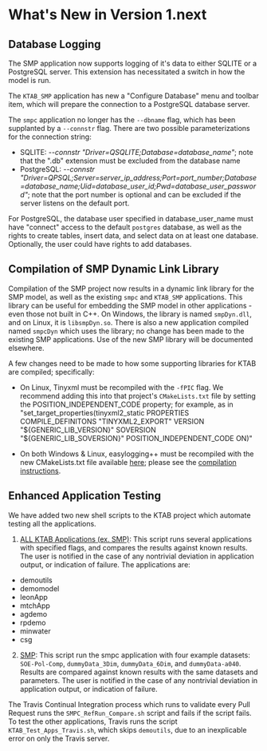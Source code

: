 # What's New in Version 1.next


## Database Logging
The SMP application now supports logging of it's data to either SQLITE or a PostgreSQL server.  This extension has necessitated a switch in how the model is run.

The `KTAB_SMP` application has new a "Configure Database" menu and toolbar item, which will prepare the connection to a PostgreSQL database server.

The `smpc` application no longer has the `--dbname` flag, which has been supplanted by a `--connstr` flag. There are two possible parameterizations for the connection string:

- SQLITE: *--connstr "Driver=QSQLITE;Database=database_name"*; note that the ".db" extension must be excluded from the database name
- PostgreSQL: *--connstr "Driver=QPSQL;Server=server_ip_address;Port=port_number;Database=database_name;Uid=database_user_id;Pwd=database_user_password"*; note that the port number is optional and can be excluded if the server listens on the default port.

For PostgreSQL, the database user specified in database_user_name must have "connect" access to the default `postgres` database, as well as the rights to create tables, insert data, and select data on at least one database.  Optionally, the user could have rights to add databases.


## Compilation of SMP Dynamic Link Library
Compilation of the SMP project now results in a dynamic link library for the SMP model, as well as the existing `smpc` and `KTAB_SMP` applications.  This library can be useful for embedding the SMP model in other applications - even those not built in C++.  On Windows, the library is named `smpDyn.dll`, and on Linux, it is `libsmpDyn.so`.  There is also a new application compiled named `smpcDyn` which uses the library; no change has been made to the existing SMP applications.  Use of the new SMP library will be documented elsewhere.

A few changes need to be made to how some supporting libraries for KTAB are compiled; specifically:

- On Linux, Tinyxml must be recompiled with the `-fPIC` flag.  We recommend adding this into that project's `CMakeLists.txt` file by setting the POSITION_INDEPENDENT_CODE property; for example, as in "set_target_properties(tinyxml2_static PROPERTIES COMPILE_DEFINITONS "TINYXML2_EXPORT" VERSION "${GENERIC_LIB_VERSION}" SOVERSION "${GENERIC_LIB_SOVERSION}" POSITION_INDEPENDENT_CODE ON)"

- On both Windows & Linux, easylogging++ must be recompiled with the new CMakeLists.txt file available [here](./easyloggingpp/CMakeLists.txt); please see the [compilation instructions](./easyloggingpp/compiling_elpp.md).


## Enhanced Application Testing ##
We have added two new shell scripts to the KTAB project which automate testing all the applications.

1. [ALL KTAB Applications (ex. SMP)](./KTAB_Test_Apps.sh): This script runs several applications with specified flags, and compares the results against known results.  The user is notified in the case of any nontrivial deviation in application output, or indication of failure.  The applications are:
- demoutils
- demomodel
- leonApp
- mtchApp
- agdemo
- rpdemo
- minwater
- csg
2. [SMP](./examples/smp/SMPC_RefRuns_Compare.sh): This script run the smpc application with four example datasets: `SOE-Pol-Comp`, `dummyData_3Dim`, `dummyData_6Dim`, and `dummyData-a040`. Results are compared against known results with the same datasets and parameters.  The user is notified in the case of any nontrivial deviation in application output, or indication of failure.

The Travis Continual Integration process which runs to validate every Pull Request runs the `SMPC_RefRun_Compare.sh` script and fails if the script fails.  To test the other applications, Travis runs the script `KTAB_Test_Apps_Travis.sh`, which skips `demoutils`, due to an inexplicable error on only the Travis server.
